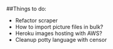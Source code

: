 ##Things to do:

- Refactor scraper
- How to import picture files in bulk?
- Heroku images hosting with AWS?
- Cleanup potty language with censor